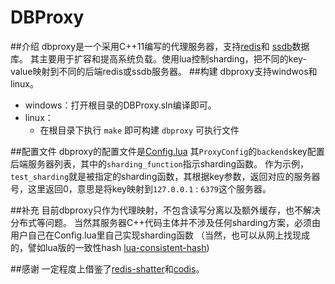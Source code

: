 # DBProxy
##介绍
dbproxy是一个采用C++11编写的代理服务器，支持[redis](https://github.com/antirez/redis)和 [ssdb](https://github.com/ideawu/ssdb)数据库。
其主要用于扩容和提高系统负载。使用lua控制sharding，把不同的key-value映射到不同的后端redis或ssdb服务器。
##构建
dbproxy支持windwos和linux。
* windows：打开根目录的DBProxy.sln编译即可。
* linux：
  * 在根目录下执行 `make` 即可构建 `dbproxy` 可执行文件

##配置文件
dbproxy的配置文件是[Config.lua](https://github.com/IronsDu/DBProxy/blob/master/Config.lua)
其`ProxyConfig`的`backends`key配置后端服务器列表，其中的`sharding_function`指示sharding函数。
作为示例，`test_sharding`就是被指定的sharding函数，其根据key参数，返回对应的服务器号，这里返回0，意思是将key映射到`127.0.0.1` : `6379`这个服务器。

##补充
目前dbproxy只作为代理映射，不包含读写分离以及额外缓存，也不解决分布式等问题。
当然其服务器C++代码主体并不涉及任何sharding方案，必须由用户自己在Config.lua里自己实现sharding函数 （当然，也可以从网上找现成的，譬如lua版的一致性hash [lua-consistent-hash](https://github.com/jaderhs/lua-consistent-hash))

##感谢
一定程度上借鉴了[redis-shatter](https://github.com/fuzziqersoftware/redis-shatter)和[codis](https://github.com/wandoulabs/codis)。
